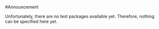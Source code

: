 #Announcement

Unfortunately, there are no test packages available yet. Therefore, nothing can be specified here yet.